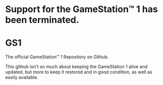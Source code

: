 # Support for the GameStation™ 1 has been terminated.

# GS1
The official GameStation™ 1 Repository on Github.

This github isn't so much about keeping the GameStation 1 alive and updated, but more to keep it restored and in good condition, as well as easily available.
